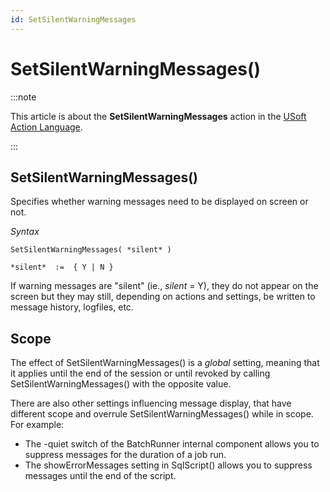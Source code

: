 ```yaml
---
id: SetSilentWarningMessages
---
```


# SetSilentWarningMessages()




:::note

This article is about the **SetSilentWarningMessages** action in the [USoft Action Language](/Task_flow/Action_Language_reference/USoft_Action_Language.md).

:::

## **SetSilentWarningMessages()**

Specifies whether warning messages need to be displayed on screen or not.

*Syntax*

```
SetSilentWarningMessages( *silent* )

*silent*  :=  { Y | N }
```

If warning messages are "silent" (ie., *silent* = Y), they do not appear on the screen but they may still, depending on actions and settings, be written to message history, logfiles, etc.

## Scope

The effect of SetSilentWarningMessages() is a *global* setting, meaning that it applies until the end of the session or until revoked by calling SetSilentWarningMessages() with the opposite value.

There are also other settings influencing message display, that have different scope and overrule SetSilentWarningMessages() while in scope. For example:

- The -quiet switch of the BatchRunner internal component allows you to suppress messages for the duration of a job run.
- The showErrorMessages setting in SqlScript() allows you to suppress messages until the end of the script.